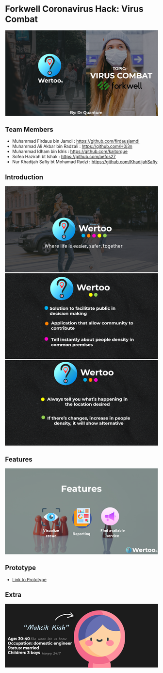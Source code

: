 # Forkwell Coronavirus Hack: Virus Combat

![](1.png)

## Team Members

- Muhammad Firdaus bin Jamdi : https://github.com/firdausjamdi
- Muhammad Ali Akbar bin Radzali : https://github.com/H0j3n
- Muhammad Idham bin Idris : https://github.com/kaitorque
- Sofea Hazirah bt Ishak : https://github.com/aefos27
- Nur Khadijah Safiy bt Mohamad Radzi : https://github.com/KhadijahSafiy

## Introduction
  
![](2.png)
![](3.png)
![](4.png)

## Features

![](5.png)

## Prototype

- [Link to Prototype](https://www.figma.com/proto/nIsg2chNvvzkY1AnwRKiWs/Virus-Combat?node-id=64%3A358&scaling=min-zoom)

## Extra 

![](7.png)



